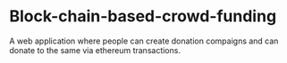 # Block-chain-based-crowd-funding
A web application where people can create donation compaigns and can donate to the same via ethereum transactions.
